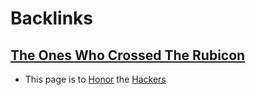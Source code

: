 
# Backlinks
## [The Ones Who Crossed The Rubicon](<The Ones Who Crossed The Rubicon.md>)
- This page is to [Honor](<Honor.md>) the [Hackers](<Hackers.md>)

